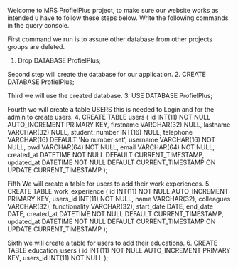 Welcome to MRS ProfielPlus project,
to make sure our website works as intended u have to follow these steps below.
Write the following commands in the query console.

First command we run is to assure other database from other projects groups are deleted.
1. Drop DATABASE ProfielPlus;

Second step will create the database for our application.
2. CREATE DATABASE ProfielPlus;

Third we will use the created database.
3. USE DATABASE ProfielPlus;

Fourth we will create a table USERS this is needed to Login and for the admin to create users.
4. CREATE TABLE users
(
id             INT(11)     NOT NULL AUTO_INCREMENT PRIMARY KEY,
firstname      VARCHAR(32) NULL,
lastname       VARCHAR(32) NULL,
student_number INT(16)     NULL,
telephone      VARCHAR(16)          DEFAULT 'No number set',
username       VARCHAR(16) NOT NULL,
pwd            VARCHAR(64) NOT NULL,
email          VARCHAR(64) NOT NULL,
created_at     DATETIME    NOT NULL DEFAULT CURRENT_TIMESTAMP,
updated_at     DATETIME    NOT NULL DEFAULT CURRENT_TIMESTAMP ON UPDATE CURRENT_TIMESTAMP
);

Fifth We will create a table for users to add their work experiences.
5. CREATE TABLE work_experience
(
id            INT(11)  NOT NULL AUTO_INCREMENT PRIMARY KEY,
users_id      INT(11)  NOT NULL,
name          VARCHAR(32),
colleagues    VARCHAR(32),
functionality VARCHAR(32),
start_date    DATE,
end_date      DATE,
created_at    DATETIME NOT NULL DEFAULT CURRENT_TIMESTAMP,
updated_at    DATETIME NOT NULL DEFAULT CURRENT_TIMESTAMP ON UPDATE CURRENT_TIMESTAMP
);


Sixth we will create a table for users to add their educations.
6. CREATE TABLE education_users
(
id       INT(11) NOT NULL AUTO_INCREMENT PRIMARY KEY,
users_id INT(11) NOT NULL
);

